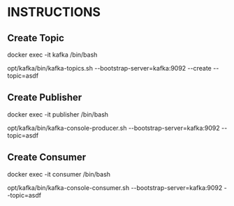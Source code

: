 # INSTRUCTIONS

## Create Topic
docker exec -it kafka /bin/bash

opt/kafka/bin/kafka-topics.sh --bootstrap-server=kafka:9092 --create --topic=asdf

## Create Publisher
docker exec -it publisher /bin/bash

opt/kafka/bin/kafka-console-producer.sh --bootstrap-server=kafka:9092 --topic=asdf

## Create Consumer
docker exec -it consumer /bin/bash

opt/kafka/bin/kafka-console-consumer.sh --bootstrap-server=kafka:9092 --topic=asdf
